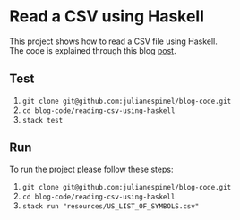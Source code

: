 # Read a CSV using Haskell

This project shows how to read a CSV file using Haskell.<br>
The code is explained through this blog
[post](https://jespinel.com/blog/posts/read-csv-file-haskell).

## Test

1. `git clone git@github.com:julianespinel/blog-code.git`
1. `cd blog-code/reading-csv-using-haskell`
1. `stack test`

## Run

To run the project please follow these steps:

1. `git clone git@github.com:julianespinel/blog-code.git`
1. `cd blog-code/reading-csv-using-haskell`
1. `stack run "resources/US_LIST_OF_SYMBOLS.csv"`
